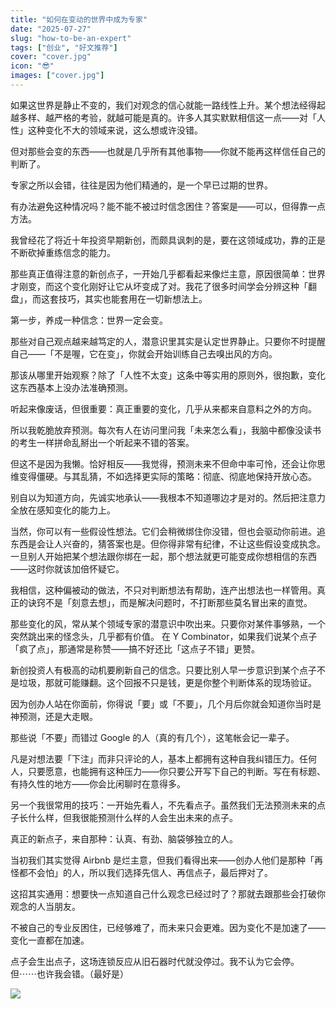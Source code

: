 ```yaml
---
title: "如何在变动的世界中成为专家"
date: "2025-07-27"
slug: "how-to-be-an-expert"
tags: ["创业", "好文推荐"]
cover: "cover.jpg"
icon: "😎"
images: ["cover.jpg"]
---
```

如果这世界是静止不变的，我们对观念的信心就能一路线性上升。某个想法经得起越多样、越严格的考验，就越可能是真的。许多人其实默默相信这一点——对「人性」这种变化不大的领域来说，这么想或许没错。



但对那些会变的东西——也就是几乎所有其他事物——你就不能再这样信任自己的判断了。



专家之所以会错，往往是因为他们精通的，是一个早已过期的世界。



有办法避免这种情况吗？能不能不被过时信念困住？答案是——可以，但得靠一点方法。



我曾经花了将近十年投资早期新创，而颇具讽刺的是，要在这领域成功，靠的正是不断砍掉重练信念的能力。



那些真正值得注意的新创点子，一开始几乎都看起来像烂主意，原因很简单：世界才刚变，而这个变化刚好让它从坏变成了对。我花了很多时间学会分辨这种「翻盘」，而这套技巧，其实也能套用在一切新想法上。



第一步，养成一种信念：世界一定会变。



那些对自己观点越来越笃定的人，潜意识里其实是认定世界静止。只要你不时提醒自己——「不是喔，它在变」，你就会开始训练自己去嗅出风的方向。



那该从哪里开始观察？除了「人性不太变」这条中等实用的原则外，很抱歉，变化这东西基本上没办法准确预测。



听起来像废话，但很重要：真正重要的变化，几乎从来都来自意料之外的方向。



所以我乾脆放弃预测。每次有人在访问里问我「未来怎么看」，我脑中都像没读书的考生一样拼命乱掰出一个听起来不错的答案。



但这不是因为我懒。恰好相反——我觉得，预测未来不但命中率可怜，还会让你思维变得僵硬。与其乱猜，不如选择更实际的策略：彻底、彻底地保持开放心态。



别自以为知道方向，先诚实地承认——我根本不知道哪边才是对的。然后把注意力全放在感知变化的能力上。



当然，你可以有一些假设性想法。它们会稍微绑住你没错，但也会驱动你前进。追东西是会让人兴奋的，猜答案也是。但你得非常有纪律，不让这些假设变成执念。
一旦别人开始把某个想法跟你绑在一起，那个想法就更可能变成你想相信的东西——这时你就该加倍怀疑它。



我相信，这种偏被动的做法，不只对判断想法有帮助，连产出想法也一样管用。真正的诀窍不是「刻意去想」，而是解决问题时，不打断那些莫名冒出来的直觉。



那些变化的风，常从某个领域专家的潜意识中吹出来。只要你对某件事够熟，一个突然跳出来的怪念头，几乎都有价值。
在 Y Combinator，如果我们说某个点子「疯了点」，那通常是称赞——搞不好还比「这点子不错」更赞。



新创投资人有极高的动机要刷新自己的信念。只要比别人早一步意识到某个点子不是垃圾，那就可能赚翻。这个回报不只是钱，更是你整个判断体系的现场验证。



因为创办人站在你面前，你得说「要」或「不要」，几个月后你就会知道你当时是神预测，还是大走眼。



那些说「不要」而错过 Google 的人（真的有几个），这笔帐会记一辈子。



凡是对想法要「下注」而非只评论的人，基本上都拥有这种自我纠错压力。任何人，只要愿意，也能拥有这种压力——你只要公开写下自己的判断。写在有标题、有持久性的地方——你会比闲聊时在意得多。



另一个我很常用的技巧：一开始先看人，不先看点子。虽然我们无法预测未来的点子长什么样，但我很能预测什么样的人会生出未来的点子。



真正的新点子，来自那种：认真、有劲、脑袋够独立的人。



当初我们其实觉得 Airbnb 是烂主意，但我们看得出来——创办人他们是那种「再怪都不会怕」的人，所以我们选择先信人、再信点子，最后押对了。



这招其实通用：想要快一点知道自己什么观念已经过时了？那就去跟那些会打破你观念的人当朋友。



不被自己的专业反困住，已经够难了，而未来只会更难。因为变化不是加速了——变化一直都在加速。



点子会生出点子，这场连锁反应从旧石器时代就没停过。我不认为它会停。
但⋯⋯也许我会错。（最好是）




![](https://prod-files-secure.s3.us-west-2.amazonaws.com/112d0858-5090-4d34-a606-b75eb8d65fd2/46476355-9cf3-4e99-9b7a-3531bc426380/1000202064.png?X-Amz-Algorithm=AWS4-HMAC-SHA256&X-Amz-Content-Sha256=UNSIGNED-PAYLOAD&X-Amz-Credential=ASIAZI2LB46632Z3OG6V%2F20250918%2Fus-west-2%2Fs3%2Faws4_request&X-Amz-Date=20250918T141321Z&X-Amz-Expires=3600&X-Amz-Security-Token=IQoJb3JpZ2luX2VjEEQaCXVzLXdlc3QtMiJHMEUCIQC%2By3rl10p2IQj3KrPXKB7JEsHJpkK67kLI14cFrvWyGgIgVwfDAF9MNNJ99awXbHi%2FrXAJCiOuS8qqBCTIEF%2FQq9oqiAQIvf%2F%2F%2F%2F%2F%2F%2F%2F%2F%2FARAAGgw2Mzc0MjMxODM4MDUiDKHQJinG%2FUvs8UVCBSrcA3HMqdHLHN9eYGeDspdVu%2BvRVAS5bhqht8brQcrgOabQU0jVKXBCbk5WoR1yVhYNBdAioeC9xGxp%2BLCCKsOf4FJfPmP07F8PBZJAwkmLMd%2FjINvK6C2dFjy2iilVVgNF6L9VIeZzaQwEzusN1F8W6BGk182EPvM5rAK%2FHtKVIYgvWdFuIAf9QhnSVkntCluYjR6cCzlbTuSuWQ0T%2FxB4iWZKK9lU6wGnkP3J2pk5PAJzMwsIPS8YumimUy2gjCnFvmpBKwK%2FEeCfZ74XPhzoq8%2FHOLj8yU8u7M8dRNWjIPdhRb0s7Nf1R5hT8cjxtmFWcf78naTKXr5V3kzGLX%2BMwIqL5Jl%2Fo0QsfkcLQ3RRiIfWEi1rGuL7QsWSV5ND8OPpyS4LpYYn4jjeRN3ifv4bs3s5A0Xj9G7LJQr%2Frmlmr5TsqayQzr%2BEl%2FkstwbsELU%2FK7b8O%2FzB88%2Fpho3PsviSdDyEfi7SCbqNnqZoetHDNwrRxcsNt6wGJc0s%2Ba%2Bw1yhL5i6Y63hgAtGkoEEpcFesunNIOX3R60nMdsvjFcBYIwCGNbOzieJsbbXwjo%2FehYoL7HEbTCziZe6ZiBuDGGxjGy9PgMwFgQN1MqHPKQdEMlxCqnNLf3KUKfiN2919MNbXr8YGOqUBJZWPNjsNUTAw5iHbPgyG3ZwSyTLV%2Bz4fUllHFeRePr8pVwVX1is9LzlhsqqDM1P2pxdfWugI%2Bfa%2FWJm%2BvDSTwR0lnXKGovGlYj2eydInHCIdPPgvCla74gWjegW6Qy1xLp2lQygY%2BJkLjwmNsauZseTQP1W9UMasH461jY%2BtxJ4pxQK8K1PBx85JiofeIqpqeCh6HQHk1YmSNUZcpRy23HsPsC1w&X-Amz-Signature=4180899cafa532b095f6603f017a1c41430d9ec689b6036af01349603dee4cb4&X-Amz-SignedHeaders=host&x-amz-checksum-mode=ENABLED&x-id=GetObject)

